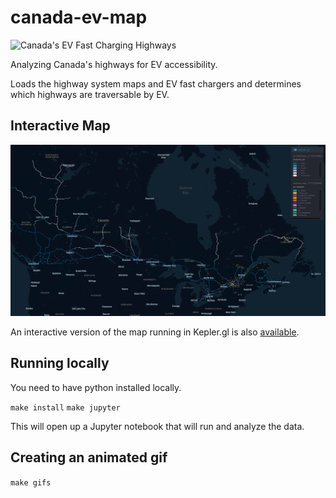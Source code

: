 # canada-ev-map

![Canada's EV Fast Charging Highways](images/ev_highways_J1772COMBO_415.gif)

Analyzing Canada's highways for EV accessibility.

Loads the highway system maps and EV fast chargers and determines which highways are traversable by EV.

## Interactive Map

[<img src="images/kepler_thumbnail.png">](https://canadianveggie.github.io/canada-ev-map/)

An interactive version of the map running in Kepler.gl is also [available](https://canadianveggie.github.io/canada-ev-map/).

## Running locally

You need to have python installed locally.

`make install`
`make jupyter`

This will open up a Jupyter notebook that will run and analyze the data.

## Creating an animated gif

`make gifs`

